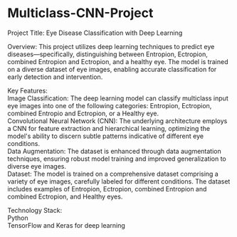 # Multiclass-CNN-Project<br />
Project Title: Eye Disease Classification with Deep Learning<br />

Overview: This project utilizes deep learning techniques to predict eye diseases—specifically, distinguishing between Entropion, Ectropion, combined Entropion and Ectropion, and a healthy eye. The model is trained on a diverse dataset of eye images, enabling accurate classification for early detection and intervention.<br />

Key Features:<br />
Image Classification: The deep learning model can classify multiclass input eye images into one of the following categories: Entropion, Ectropion, combined Entropio and  Ectropion, or a Healthy eye.<br />
Convolutional Neural Network (CNN): The underlying architecture employs a CNN for feature extraction and hierarchical learning, optimizing the model's ability to discern subtle patterns indicative of different eye conditions.<br />
Data Augmentation: The dataset is enhanced through data augmentation techniques, ensuring robust model training and improved generalization to diverse eye images.<br />
Dataset: The model is trained on a comprehensive dataset comprising a variety of eye images, carefully labeled for different conditions. The dataset includes examples of Entropion, Ectropion, combined Entropion and combined Ectropion, and Healthy eyes.<br />

Technology Stack:<br />
Python<br />
TensorFlow and Keras for deep learning<br />
